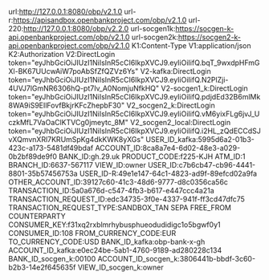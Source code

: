 url:http://127.0.0.1:8080/obp/v2.1.0
url-r:https://apisandbox.openbankproject.com/obp/v2.1.0
url-220:http://127.0.0.1:8080/obp/v2.2.0
url-socgen1k:https://socgen-k-api.openbankproject.com/obp/v2.1.0
url-socgen2k:https://socgen2-k-api.openbankproject.com/obp/v2.1.0
K1:Content-Type
V1:application/json
K2:Authorization
V2:DirectLogin token="eyJhbGciOiJIUzI1NiIsInR5cCI6IkpXVCJ9.eyIiOiIifQ.bqT_9wxdpHFmGXl-BK67UUcwAiW7poAbSfZfQZVz6Ys"
V2-kafka:DirectLogin token="eyJhbGciOiJIUzI1NiIsInR5cCI6IkpXVCJ9.eyIiOiIifQ.N2PlZji-4UVJ7lGmNR6306hQ-pt7Iv_A0NomjuNfkHQ"
V2-socgen1_k:DirectLogin token="eyJhbGciOiJIUzI1NiIsInR5cCI6IkpXVCJ9.eyIiOiIifQ.pdjdEd32B6mlMk8WA9iS9EIlFovfBkjrKFcZhepbF30"
V2_socgen2_k:DirectLogin token="eyJhbGciOiJIUzI1NiIsInR5cCI6IkpXVCJ9.eyIiOiIifQ.vM6yixFLg6jvJ_UczkMfL7VaOaClKTVCg0jmeytc_8M"
V2_socgen2_local:DirectLogin token="eyJhbGciOiJIUzI1NiIsInR5cCI6IkpXVCJ9.eyIiOiIifQ.i2HL_zQdECCdSJvXQmvnXRl7KRUmSpKg4dkKWK8yXGs"
USER_ID_kafka:5995d6a2-01b3-423c-a173-5481df49bdaf
ACCOUNT_ID:8ca8a7e4-6d02-48e3-a029-0b2bf89de9f0
BANK_ID:gh.29.uk
PRODUCT_CODE:f225-KJH
ATM_ID:1
BRANCH_ID:6637-567117
VIEW_ID:owner
USER_ID:c7b6cb47-cb96-4441-8801-35b57456753a
USER_ID-R:49e1e147-64c1-4823-ad9f-89efcd02a9fa
OTHER_ACCOUNT_ID:39127c60-41c3-48d6-9777-d8c0356ca56c
TRANSACTION_ID:5a0a676d-c547-4fb3-b617-e447ccc4a21a
TRANSACTION_REQUEST_ID:edc34735-3f0e-4337-941f-ff3cd47dfc75
TRANSACTION_REQUEST_TYPE:SANDBOX_TAN SEPA FREE_FROM COUNTERPARTY
CONSUMER_KEY:f31xq2rxblmrhybusphueodudidigc1o5bgwf0y1
CONSUMER_ID:108
FROM_CURRENCY_CODE:EUR
TO_CURRENCY_CODE:USD
BANK_ID_kafka:obp-bank-x-gh
ACCOUNT_ID_kafka:e0ec24be-5ab1-4760-9189-ad280228c134
BANK_ID_socgen_k:00100
ACCOUNT_ID_socgen_k:3806441b-bbdf-3c60-b2b3-14e2f645635f
VIEW_ID_socgen_k:owner